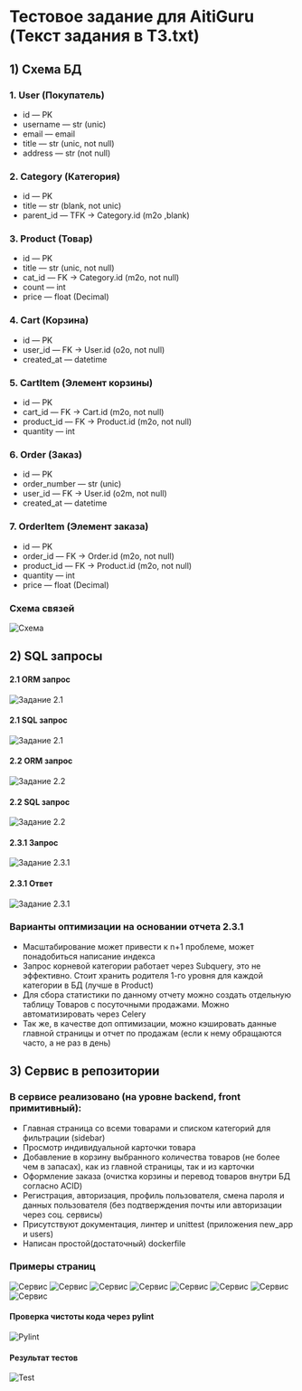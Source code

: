 #  Тестовое задание для AitiGuru (Текст задания в ТЗ.txt)

## 1) Схема БД
### 1. User (Покупатель)
* id — PK
* username — str (unic)
* email — email
* title — str (unic, not null)
* address — str (not null)

### 2. Category (Категория)
* id — PK
* title — str (blank, not unic)
* parent_id — TFK → Category.id (m2o ,blank)

### 3. Product (Товар)
* id — PK
* title — str (unic, not null)
* cat_id — FK → Category.id (m2o, not null)
* count — int
* price — float (Decimal)

### 4. Cart (Корзина)
* id — PK
* user_id — FK → User.id (o2o, not null)
* created_at — datetime

### 5. CartItem (Элемент корзины)
* id — PK
* cart_id — FK → Cart.id (m2o, not null)
* product_id — FK → Product.id (m2o, not null)
* quantity — int

### 6. Order (Заказ)
* id — PK
* order_number — str (unic)
* user_id — FK → User.id (o2m, not null)
* created_at — datetime

### 7. OrderItem (Элемент заказа)
* id — PK
* order_id — FK → Order.id (m2o, not null)
* product_id — FK → Product.id (m2o, not null)
* quantity — int
* price — float (Decimal)

### Схема связей
![Схема](screenshots/Schema.png)

## 2) SQL запросы
#### 2.1 ORM запрос
![Задание 2.1](screenshots/21_orm.png)
#### 2.1 SQL запрос
![Задание 2.1](screenshots/21_SQL.png)
#### 2.2 ORM запрос
![Задание 2.2](screenshots/22_orm.png)
#### 2.2 SQL запрос
![Задание 2.2](screenshots/22_SQL.png)
#### 2.3.1 Запрос
![Задание 2.3.1](screenshots/231.png)
#### 2.3.1 Ответ
![Задание 2.3.1](screenshots/231_ans.png)
### Варианты оптимизации на основании отчета 2.3.1
* Масштабирование может привести к n+1 проблеме, может понадобиться написание индекса
* Запрос корневой категории работает через Subquery, это не эффективно. Стоит хранить родителя 1-го уровня для каждой категории в БД (лучше в Product)
* Для сбора статистики по данному отчету можно создать отдельную таблицу Товаров с посуточными продажами. Можно автоматизировать через Celery
* Так же, в качестве доп оптимизации, можно кэшировать данные главной страницы и отчет по продажам (если к нему обращаются часто, а не раз в день)

## 3) Сервис в репозитории

### В сервисе реализовано (на уровне backend, front примитивный):
 * Главная страница со всеми товарами и списком категорий для фильтрации (sidebar)
 * Просмотр индивидуальной карточки товара
 * Добавление в корзину выбранного количества товаров (не более чем в запасах), как из главной страницы, так и из карточки
 * Оформление заказа (очистка корзины и перевод товаров внутри БД согласно ACID)
 * Регистрация, авторизация, профиль пользователя, смена пароля и данных пользователя (без подтверждения почты или авторизации через соц. сервисы)
 * Присутствуют документация, линтер и unittest (приложения new_app и users)
 * Написан простой(достаточный) dockerfile

### Примеры страниц
![Сервис](screenshots/SCR01.png)
![Сервис](screenshots/SCR02.png)
![Сервис](screenshots/SCR03.png)
![Сервис](screenshots/SCR04.png)
![Сервис](screenshots/SCR05.png)
![Сервис](screenshots/SCR06.png)
![Сервис](screenshots/SCR07.png)
![Сервис](screenshots/SCR08.png)

#### Проверка чистоты кода через pylint
![Pylint](screenshots/Pylint.png)

#### Результат тестов
![Test](screenshots/Test.png)


